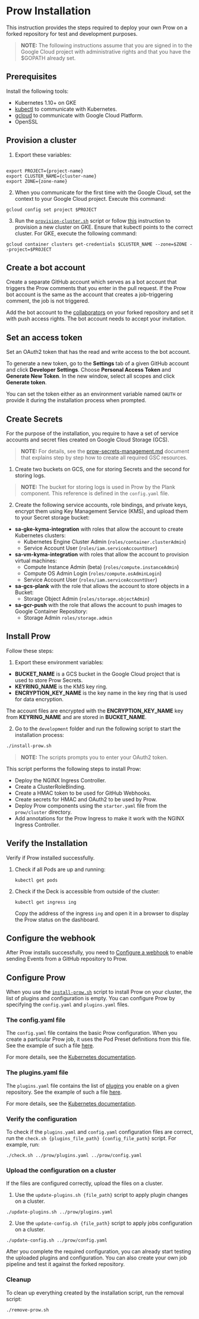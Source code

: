 # Prow Installation

This instruction provides the steps required to deploy your own Prow on a forked repository for test and development purposes.

> **NOTE:** The following instructions assume that you are signed in to the Google Cloud project with administrative rights and that you have the $GOPATH already set.

## Prerequisites

Install the following tools:

- Kubernetes 1.10+ on GKE
- [kubectl](https://kubernetes.io/docs/tasks/tools/install-kubectl/) to communicate with Kubernetes.
- [gcloud](https://cloud.google.com/sdk/gcloud/) to communicate with Google Cloud Platform.
- OpenSSL

## Provision a cluster

1. Export these variables:

```

export PROJECT={project-name}
export CLUSTER_NAME={cluster-name}
export ZONE={zone-name}

```

2. When you communicate for the first time with the Google Cloud, set the context to your Google Cloud project. Execute this command:

```
gcloud config set project $PROJECT
```

3. Run the [`provision-cluster.sh`](../../development/provision-cluster.sh) script or follow [this](https://github.com/kubernetes/test-infra/blob/master/prow/getting_started_deploy.md#create-the-cluster) instruction to provision a new cluster on GKE. Ensure that kubectl points to the correct cluster. For GKE, execute the following command:

```
gcloud container clusters get-credentials $CLUSTER_NAME --zone=$ZONE --project=$PROJECT
```

## Create a bot account

Create a separate GitHub account which serves as a bot account that triggers the Prow comments that you enter in the pull request. If the Prow bot account is the same as the account that creates a job-triggering comment, the job is not triggered.

Add the bot account to the [collaborators](https://help.github.com/articles/adding-outside-collaborators-to-repositories-in-your-organization/) on your forked repository and set it with push access rights. The bot account needs to accept your invitation.

## Set an access token

Set an OAuth2 token that has the read and write access to the bot account.

To generate a new token, go to the **Settings** tab of a given GitHub account and click **Developer Settings**. Choose **Personal Access Token** and **Generate New Token**.
In the new window, select all scopes and click **Generate token**.

You can set the token either as an environment variable named `OAUTH` or provide it during the installation process when prompted.

## Create Secrets

For the purpose of the installation, you require to have a set of service accounts and secret files created on Google Cloud Storage (GCS).

> **NOTE:** For details, see the [prow-secrets-management.md](./prow-secrets-management.md) document that explains step by step how to create all required GSC resources.

1. Create two buckets on GCS, one for storing Secrets and the second for storing logs.

>**NOTE:** The bucket for storing logs is used in Prow by the Plank component. This reference is defined in the `config.yaml` file.

2. Create the following service accounts, role bindings, and private keys, encrypt them using Key Management Service (KMS), and upload them to your Secret storage bucket:

- **sa-gke-kyma-integration** with roles that allow the account to create Kubernetes clusters:
    - Kubernetes Engine Cluster Admin (`roles/container.clusterAdmin`)
    - Service Account User (`roles/iam.serviceAccountUser`)
- **sa-vm-kyma-integration** with roles that allow the account to provision virtual machines:
    - Compute Instance Admin (beta) (`roles/compute.instanceAdmin`)
    - Compute OS Admin Login (`roles/compute.osAdminLogin`)
    - Service Account User (`roles/iam.serviceAccountUser`)
- **sa-gcs-plank** with the role that allows the account to store objects in a Bucket:
    - Storage Object Admin (`roles/storage.objectAdmin`)
- **sa-gcr-push** with the role that allows the account to push images to Google Container Repository:
    - Storage Admin `roles/storage.admin`

## Install Prow

Follow these steps:

1. Export these environment variables:

- **BUCKET_NAME** is a GCS bucket in the Google Cloud project that is used to store Prow Secrets.
- **KEYRING_NAME** is the KMS key ring.
- **ENCRYPTION_KEY_NAME** is the key name in the key ring that is used for data encryption.

The account files are encrypted with the **ENCRYPTION_KEY_NAME** key from **KEYRING_NAME** and are stored in **BUCKET_NAME**.

2. Go to the `development` folder and run the following script to start the installation process:

```bash
./install-prow.sh
```

> **NOTE:** The scripts prompts you to enter your OAuth2 token.

This script performs the following steps to install Prow:

- Deploy the NGINX Ingress Controller.
- Create a ClusterRoleBinding.
- Create a HMAC token to be used for GitHub Webhooks.
- Create secrets for HMAC and OAuth2 to be used by Prow.
- Deploy Prow components using the `starter.yaml` file from the `prow/cluster` directory.
- Add annotations for the Prow Ingress to make it work with the NGINX Ingress Controller.

## Verify the Installation

Verify if Prow installed successfully.

1. Check if all Pods are up and running:

   ```
   kubectl get pods
   ```

2. Check if the Deck is accessible from outside of the cluster:

   ```
   kubectl get ingress ing
   ```

   Copy the address of the ingress `ing` and open it in a browser to display the Prow status on the dashboard.

## Configure the webhook

After Prow installs successfully, you need to [Configure a webhook](https://support.hockeyapp.net/kb/third-party-bug-trackers-services-and-webhooks/how-to-set-up-a-webhook-in-github) to enable sending Events from a GitHub repository to Prow.


## Configure Prow

When you use the [`install-prow.sh`](../../development/provision-cluster.sh) script to install Prow on your cluster, the list of plugins and configuration is empty. You can configure Prow by specifying the `config.yaml` and `plugins.yaml` files.

### The config.yaml file

The `config.yaml` file contains the basic Prow configuration. When you create a particular Prow job, it uses the Pod Preset definitions from this file. See the example of such a file [here](../../prow/config.yaml).

For more details, see the [Kubernetes documentation](https://github.com/kubernetes/test-infra/blob/master/prow/getting_started_deploy.md#add-more-jobs-by-modifying-configyaml).

### The plugins.yaml file

 The `plugins.yaml` file contains the list of [plugins](https://status.build.kyma-project.io/plugins) you enable on a given repository. See the example of such a file [here](../../prow/plugins.yaml).

For more details, see the [Kubernetes documentation](https://github.com/kubernetes/test-infra/blob/master/prow/getting_started_deploy.md#enable-some-plugins-by-modifying-pluginsyaml).

### Verify the configuration

To check if the `plugins.yaml` and `config.yaml` configuration files are correct, run the `check.sh {plugins_file_path} {config_file_path}` script. For example, run:

```
./check.sh ../prow/plugins.yaml ../prow/config.yaml
```

### Upload the configuration on a cluster

If the files are configured correctly, upload the files on a cluster.

1. Use the `update-plugins.sh {file_path}` script to apply plugin changes on a cluster.

```
./update-plugins.sh ../prow/plugins.yaml
```

2. Use the `update-config.sh {file_path}` script to apply jobs configuration on a cluster.

```
./update-config.sh ../prow/config.yaml
```

After you complete the required configuration, you can already start testing the uploaded plugins and configuration. You can also create your own job pipeline and test it against the forked repository.

### Cleanup

To clean up everything created by the installation script, run the removal script:

```bash
./remove-prow.sh
```
